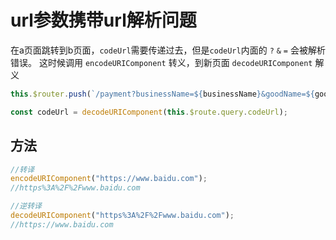 # url参数携带url解析问题

在a页面跳转到b页面，`codeUrl`需要传递过去，但是`codeUrl`内面的 `?` `&` `=` 会被解析错误。
这时候调用 `encodeURIComponent` 转义，到新页面 `decodeURIComponent` 解义

``` javascript
this.$router.push(`/payment?businessName=${businessName}&goodName=${goodName}&orderId=${orderId}&orderTime=${orderTime}&price=${price}&codeUrl=${encodeURIComponent(codeUrl)}`);

const codeUrl = decodeURIComponent(this.$route.query.codeUrl);
```

## 方法

``` javascript
//转译
encodeURIComponent("https://www.baidu.com");
//https%3A%2F%2Fwww.baidu.com

//逆转译
decodeURIComponent("https%3A%2F%2Fwww.baidu.com");
//https://www.baidu.com
```

